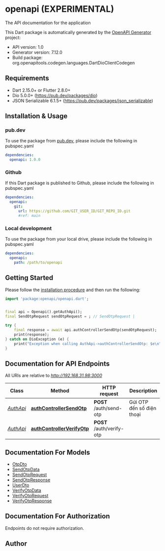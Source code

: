 # openapi (EXPERIMENTAL)
The API documentation for the application

This Dart package is automatically generated by the [OpenAPI Generator](https://openapi-generator.tech) project:

- API version: 1.0
- Generator version: 7.12.0
- Build package: org.openapitools.codegen.languages.DartDioClientCodegen

## Requirements

* Dart 2.15.0+ or Flutter 2.8.0+
* Dio 5.0.0+ (https://pub.dev/packages/dio)
* JSON Serializable 6.1.5+ (https://pub.dev/packages/json_serializable)

## Installation & Usage

### pub.dev
To use the package from [pub.dev](https://pub.dev), please include the following in pubspec.yaml
```yaml
dependencies:
  openapi: 1.0.0
```

### Github
If this Dart package is published to Github, please include the following in pubspec.yaml
```yaml
dependencies:
  openapi:
    git:
      url: https://github.com/GIT_USER_ID/GIT_REPO_ID.git
      #ref: main
```

### Local development
To use the package from your local drive, please include the following in pubspec.yaml
```yaml
dependencies:
  openapi:
    path: /path/to/openapi
```

## Getting Started

Please follow the [installation procedure](#installation--usage) and then run the following:

```dart
import 'package:openapi/openapi.dart';


final api = Openapi().getAuthApi();
final SendOtpRequest sendOtpRequest = ; // SendOtpRequest | 

try {
    final response = await api.authControllerSendOtp(sendOtpRequest);
    print(response);
} catch on DioException (e) {
    print("Exception when calling AuthApi->authControllerSendOtp: $e\n");
}

```

## Documentation for API Endpoints

All URIs are relative to *http://192.168.31.98:3000*

Class | Method | HTTP request | Description
------------ | ------------- | ------------- | -------------
[*AuthApi*](doc/AuthApi.md) | [**authControllerSendOtp**](doc/AuthApi.md#authcontrollersendotp) | **POST** /auth/send-otp | Gửi OTP đến số điện thoại
[*AuthApi*](doc/AuthApi.md) | [**authControllerVerifyOtp**](doc/AuthApi.md#authcontrollerverifyotp) | **POST** /auth/verify-otp | 


## Documentation For Models

 - [OtpDto](doc/OtpDto.md)
 - [SendOtpData](doc/SendOtpData.md)
 - [SendOtpRequest](doc/SendOtpRequest.md)
 - [SendOtpResponse](doc/SendOtpResponse.md)
 - [UserDto](doc/UserDto.md)
 - [VerifyOtpData](doc/VerifyOtpData.md)
 - [VerifyOtpRequest](doc/VerifyOtpRequest.md)
 - [VerifyOtpResponse](doc/VerifyOtpResponse.md)


## Documentation For Authorization

Endpoints do not require authorization.


## Author



